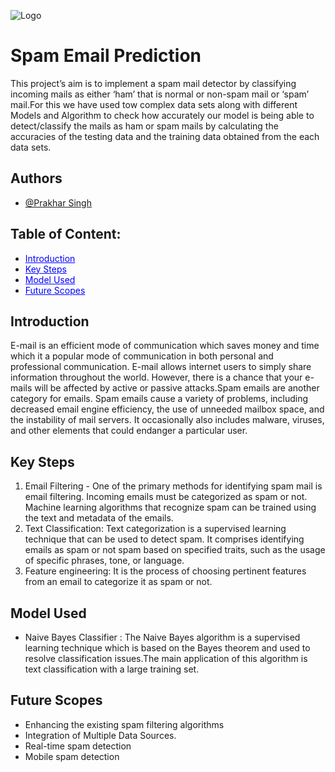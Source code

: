 ![Logo](https://gridinsoft.com/blogs/wp-content/uploads/2017/07/spam-email.png)

# Spam Email Prediction

This project’s aim is to implement a spam mail detector by classifying incoming
mails as either ‘ham’ that is normal or non-spam mail or ‘spam’ mail.For this we have used
tow complex data sets along with different Models and Algorithm to check how accurately our model is being able to detect/classify the mails
as ham or spam mails by calculating the accuracies of the testing data and the training data obtained from the each data sets.
## Authors

- [@Prakhar Singh](https://www.github.com/prakharsingh-08)

## Table of Content:

- <span style="color: blue; text-decoration: underline;">Introduction</span>
- <span style="color: blue; text-decoration: underline;">Key Steps</span>
- <span style="color: blue; text-decoration: underline;">Model Used</span>
- <span style="color: blue; text-decoration: underline;">Future Scopes</span>

## Introduction

E-mail is an efficient mode of communication which saves money and time
which it a popular mode of communication in both personal and professional
communication. E-mail allows internet users to simply share information
throughout the world. However, there is a chance that your e-mails will be
affected by active or passive attacks.Spam emails are another category for emails.
Spam emails cause a variety of problems, including decreased email engine
efficiency, the use of unneeded mailbox space, and the instability of mail servers. It occasionally also includes malware, viruses, and other elements that could
endanger a particular user.


## Key Steps

1. Email Filtering - One of the primary methods for identifying spam mail is email filtering. Incoming emails must be categorized as spam or not. Machine learning
algorithms that recognize spam can be trained using the text and metadata of the
emails.
2. Text Classification: Text categorization is a supervised learning technique that
can be used to detect spam. It comprises identifying emails as spam or not spam
based on specified traits, such as the usage of specific phrases, tone, or language.
3. Feature engineering: It is the process of choosing pertinent features from an
email to categorize it as spam or not.


## Model Used 

- Naive Bayes Classifier : The Naive Bayes algorithm is a supervised learning technique which is based on
the Bayes theorem and used to resolve classification issues.The main application
of this algorithm is text classification with a large training set.

## Future Scopes

* Enhancing the existing spam filtering algorithms
* Integration of Multiple Data Sources.
* Real-time spam detection
* Mobile spam detection
